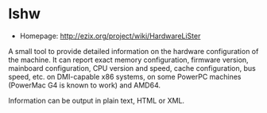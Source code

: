 # lshw

* Homepage: http://ezix.org/project/wiki/HardwareLiSter

A small tool to provide detailed information on the hardware
 configuration of the machine. It can report exact memory
 configuration, firmware version, mainboard configuration, CPU version
 and speed, cache configuration, bus speed, etc. on DMI-capable x86
 systems, on some PowerPC machines (PowerMac G4 is known to work) and AMD64.

 Information can be output in plain text, HTML or XML.
